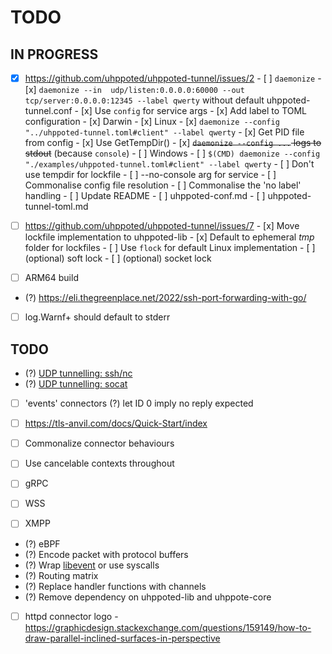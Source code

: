 # TODO

## IN PROGRESS

- [x] https://github.com/uhppoted/uhppoted-tunnel/issues/2
      - [ ] `daemonize`
            - [x] `daemonize --in  udp/listen:0.0.0.0:60000 --out tcp/server:0.0.0.0:12345 --label qwerty` 
                   without default uhppoted-tunnel.conf
            - [x] Use `config` for service args
            - [x] Add label to TOML configuration
            - [x] Darwin
            - [x] Linux
                  - [x] `daemonize --config "../uhppoted-tunnel.toml#client" --label qwerty`
                  - [x] Get PID file from config
                  - [x] Use GetTempDir()
                  - [x] ~~`daemonize --config ...` logs to stdout~~ (because `console`)
            - [ ] Windows
                  - [ ] `$(CMD) daemonize --config "./examples/uhppoted-tunnel.toml#client" --label qwerty`
                  - [ ] Don't use tempdir for lockfile
                  - [ ]  --no-console arg for service
            - [ ] Commonalise config file resolution
            - [ ] Commonalise the 'no label' handling
      - [ ] Update README
      - [ ] uhppoted-conf.md
      - [ ] uhppoted-tunnel-toml.md

- [ ] https://github.com/uhppoted/uhppoted-tunnel/issues/7
      - [x] Move lockfile implementation to uhppoted-lib
      - [x] Default to ephemeral _tmp_ folder for lockfiles
      - [ ] Use `flock` for default Linux implementation 
      - [ ] (optional) soft lock
      - [ ] (optional) socket lock

- [ ] ARM64 build
- (?) https://eli.thegreenplace.net/2022/ssh-port-forwarding-with-go/
- [ ] log.Warnf+ should default to stderr

## TODO

- (?) [UDP tunnelling: ssh/nc](https://superuser.com/questions/53103/udp-traffic-through-ssh-tunnel)
- (?) [UDP tunnelling: socat](http://www.morch.com/2011/07/05/forwarding-snmp-ports-over-ssh-using-socat/)

- [ ] 'events' connectors
      (?) let ID 0 imply no reply expected
- [ ] https://tls-anvil.com/docs/Quick-Start/index

- [ ] Commonalize connector behaviours
- [ ] Use cancelable contexts throughout
- [ ] gRPC
- [ ] WSS
- [ ] XMPP

- (?) eBPF
- (?) Encode packet with protocol buffers
- (?) Wrap [libevent](https://libevent.org) or use syscalls
- (?) Routing matrix
- (?) Replace handler functions with channels
- (?) Remove dependency on uhppoted-lib and uhppote-core
- [ ] httpd connector logo
      - https://graphicdesign.stackexchange.com/questions/159149/how-to-draw-parallel-inclined-surfaces-in-perspective

